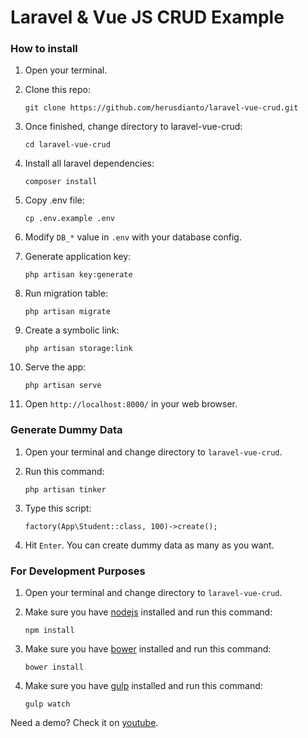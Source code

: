 # Laravel & Vue JS CRUD Example

### How to install

1. Open your terminal.

2. Clone this repo:

    `git clone https://github.com/herusdianto/laravel-vue-crud.git`
    
3. Once finished, change directory to laravel-vue-crud:

    `cd laravel-vue-crud`
    
4. Install all laravel dependencies:

    `composer install`

5. Copy .env file:

    `cp .env.example .env`

6. Modify `DB_*` value in `.env` with your database config.

7. Generate application key:

    `php artisan key:generate`

8. Run migration table:

    `php artisan migrate`

9. Create a symbolic link:

    `php artisan storage:link`

10. Serve the app:

    `php artisan serve`

11. Open `http://localhost:8000/` in your web browser.

### Generate Dummy Data

1. Open your terminal and change directory to `laravel-vue-crud`.

2. Run this command:

    `php artisan tinker`
    
3. Type this script:

    `factory(App\Student::class, 100)->create();`
    
4. Hit `Enter`. You can create dummy data as many as you want.

### For Development Purposes

1. Open your terminal and change directory to `laravel-vue-crud`.

2. Make sure you have [nodejs](https://nodejs.org/en/download/) installed and run this command:

    `npm install`

3. Make sure you have [bower](https://bower.io/#install-bower) installed and run this command:

    `bower install`

4. Make sure you have [gulp](https://github.com/gulpjs/gulp/blob/master/docs/getting-started.md) installed and run this command:

    `gulp watch`
    
Need a demo? Check it on [youtube](https://www.youtube.com/watch?v=pRHGYFC5vnk).